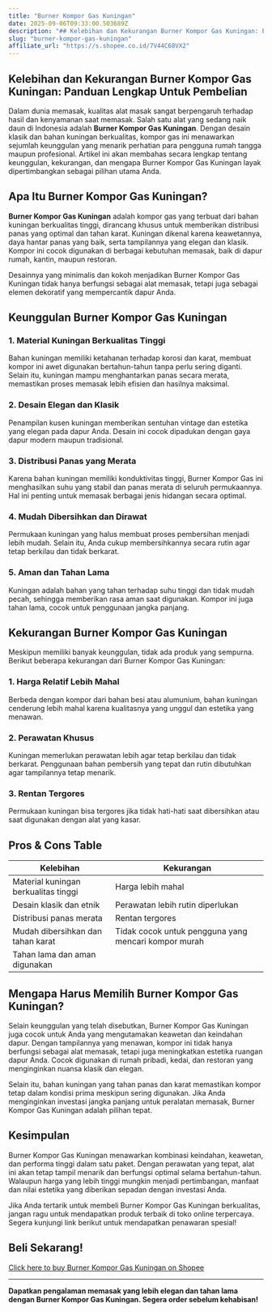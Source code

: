 ```yaml
---
title: "Burner Kompor Gas Kuningan"
date: 2025-09-06T09:33:00.503689Z
description: "## Kelebihan dan Kekurangan Burner Kompor Gas Kuningan: Panduan Lengkap Untuk Pembelian..."
slug: "burner-kompor-gas-kuningan"
affiliate_url: "https://s.shopee.co.id/7V44C68VX2"
---
```

## Kelebihan dan Kekurangan Burner Kompor Gas Kuningan: Panduan Lengkap Untuk Pembelian

Dalam dunia memasak, kualitas alat masak sangat berpengaruh terhadap hasil dan kenyamanan saat memasak. Salah satu alat yang sedang naik daun di Indonesia adalah **Burner Kompor Gas Kuningan**. Dengan desain klasik dan bahan kuningan berkualitas, kompor gas ini menawarkan sejumlah keunggulan yang menarik perhatian para pengguna rumah tangga maupun profesional. Artikel ini akan membahas secara lengkap tentang keunggulan, kekurangan, dan mengapa Burner Kompor Gas Kuningan layak dipertimbangkan sebagai pilihan utama Anda.

## Apa Itu Burner Kompor Gas Kuningan?

**Burner Kompor Gas Kuningan** adalah kompor gas yang terbuat dari bahan kuningan berkualitas tinggi, dirancang khusus untuk memberikan distribusi panas yang optimal dan tahan karat. Kuningan dikenal karena keawetannya, daya hantar panas yang baik, serta tampilannya yang elegan dan klasik. Kompor ini cocok digunakan di berbagai kebutuhan memasak, baik di dapur rumah, kantin, maupun restoran.

Desainnya yang minimalis dan kokoh menjadikan Burner Kompor Gas Kuningan tidak hanya berfungsi sebagai alat memasak, tetapi juga sebagai elemen dekoratif yang mempercantik dapur Anda.

## Keunggulan Burner Kompor Gas Kuningan

### 1. Material Kuningan Berkualitas Tinggi

Bahan kuningan memiliki ketahanan terhadap korosi dan karat, membuat kompor ini awet digunakan bertahun-tahun tanpa perlu sering diganti. Selain itu, kuningan mampu menghantarkan panas secara merata, memastikan proses memasak lebih efisien dan hasilnya maksimal.

### 2. Desain Elegan dan Klasik

Penampilan kusen kuningan memberikan sentuhan vintage dan estetika yang elegan pada dapur Anda. Desain ini cocok dipadukan dengan gaya dapur modern maupun tradisional.

### 3. Distribusi Panas yang Merata

Karena bahan kuningan memiliki konduktivitas tinggi, Burner Kompor Gas ini menghasilkan suhu yang stabil dan panas merata di seluruh permukaannya. Hal ini penting untuk memasak berbagai jenis hidangan secara optimal.

### 4. Mudah Dibersihkan dan Dirawat

Permukaan kuningan yang halus membuat proses pembersihan menjadi lebih mudah. Selain itu, Anda cukup membersihkannya secara rutin agar tetap berkilau dan tidak berkarat.

### 5. Aman dan Tahan Lama

Kuningan adalah bahan yang tahan terhadap suhu tinggi dan tidak mudah pecah, sehingga memberikan rasa aman saat digunakan. Kompor ini juga tahan lama, cocok untuk penggunaan jangka panjang.

## Kekurangan Burner Kompor Gas Kuningan

Meskipun memiliki banyak keunggulan, tidak ada produk yang sempurna. Berikut beberapa kekurangan dari Burner Kompor Gas Kuningan:

### 1. Harga Relatif Lebih Mahal

Berbeda dengan kompor dari bahan besi atau alumunium, bahan kuningan cenderung lebih mahal karena kualitasnya yang unggul dan estetika yang menawan.

### 2. Perawatan Khusus

Kuningan memerlukan perawatan lebih agar tetap berkilau dan tidak berkarat. Penggunaan bahan pembersih yang tepat dan rutin dibutuhkan agar tampilannya tetap menarik.

### 3. Rentan Tergores

Permukaan kuningan bisa tergores jika tidak hati-hati saat dibersihkan atau saat digunakan dengan alat yang kasar.

## Pros & Cons Table

| Kelebihan                                       | Kekurangan                                 |
|------------------------------------------------|-------------------------------------------|
| Material kuningan berkualitas tinggi           | Harga lebih mahal                       |
| Desain klasik dan etnik                      | Perawatan lebih rutin diperlukan       |
| Distribusi panas merata                        | Rentan tergores                         |
| Mudah dibersihkan dan tahan karat             | Tidak cocok untuk pengguna yang mencari kompor murah |
| Tahan lama dan aman digunakan                  |                                           |

## Mengapa Harus Memilih Burner Kompor Gas Kuningan?

Selain keunggulan yang telah disebutkan, Burner Kompor Gas Kuningan juga cocok untuk Anda yang mengutamakan keawetan dan keindahan dapur. Dengan tampilannya yang menawan, kompor ini tidak hanya berfungsi sebagai alat memasak, tetapi juga meningkatkan estetika ruangan dapur Anda. Cocok digunakan di rumah pribadi, kedai, dan restoran yang menginginkan nuansa klasik dan elegan.

Selain itu, bahan kuningan yang tahan panas dan karat memastikan kompor tetap dalam kondisi prima meskipun sering digunakan. Jika Anda menginginkan investasi jangka panjang untuk peralatan memasak, Burner Kompor Gas Kuningan adalah pilihan tepat.

## Kesimpulan

Burner Kompor Gas Kuningan menawarkan kombinasi keindahan, keawetan, dan performa tinggi dalam satu paket. Dengan perawatan yang tepat, alat ini akan tetap tampil menarik dan berfungsi optimal selama bertahun-tahun. Walaupun harga yang lebih tinggi mungkin menjadi pertimbangan, manfaat dan nilai estetika yang diberikan sepadan dengan investasi Anda.

Jika Anda tertarik untuk membeli Burner Kompor Gas Kuningan berkualitas, jangan ragu untuk mendapatkan produk terbaik di toko online terpercaya. Segera kunjungi link berikut untuk mendapatkan penawaran spesial!

## Beli Sekarang! 

[Click here to buy Burner Kompor Gas Kuningan on Shopee](https://s.shopee.co.id/7V44C68VX2)

---

**Dapatkan pengalaman memasak yang lebih elegan dan tahan lama dengan Burner Kompor Gas Kuningan. Segera order sebelum kehabisan!**